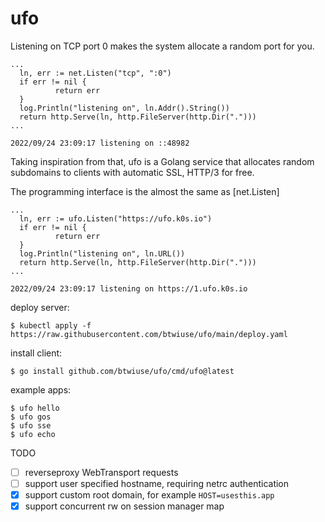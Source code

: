 # ufo

Listening on TCP port 0 makes the system allocate a random port for you.

```
...
  ln, err := net.Listen("tcp", ":0")
  if err != nil {
          return err
  }
  log.Println("listening on", ln.Addr().String())
  return http.Serve(ln, http.FileServer(http.Dir(".")))
...

2022/09/24 23:09:17 listening on ::48982
```

Taking inspiration from that, ufo is a Golang service that allocates random
subdomains to clients with automatic SSL, HTTP/3 for free.

The programming interface is the almost the same as [net.Listen]

```
...
  ln, err := ufo.Listen("https://ufo.k0s.io")
  if err != nil {
          return err
  }
  log.Println("listening on", ln.URL())
  return http.Serve(ln, http.FileServer(http.Dir(".")))
...

2022/09/24 23:09:17 listening on https://1.ufo.k0s.io
```

deploy server:

```
$ kubectl apply -f https://raw.githubusercontent.com/btwiuse/ufo/main/deploy.yaml
```

install client:

```
$ go install github.com/btwiuse/ufo/cmd/ufo@latest
```

example apps:

```
$ ufo hello
$ ufo gos
$ ufo sse
$ ufo echo
```

TODO

- [ ] reverseproxy WebTransport requests
- [ ] support user specified hostname, requiring netrc authentication
- [x] support custom root domain, for example `HOST=usesthis.app`
- [x] support concurrent rw on session manager map
